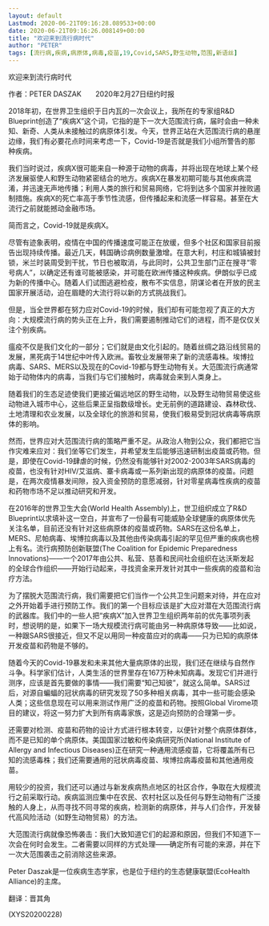```yaml
---
layout: default
Lastmod: 2020-06-21T09:16:28.089533+00:00
date: 2020-06-21T09:16:26.008149+00:00
title: "欢迎来到流行病时代"
author: "PETER"
tags: [流行病,疾病,病原体,病毒,疫苗,19,Covid,SARS,野生动物,范围,新语丝]
---
```


欢迎来到流行病时代

作者：PETER DASZAK　　2020年2月27日纽约时报

2018年初，在世界卫生组织于日内瓦的一次会议上，我所在的专家组R&D Blueprint创造了“疾病X”这个词，它指的是下一次大范围流行病，届时会由一种未知、新奇、人类从未接触过的病原体引发。今天，世界正站在大范围流行病的悬崖边缘，我们有必要花点时间来考虑一下，Covid-19是否就是我们小组所警告的那种疾病。

我们当时说过，疾病X很可能来自一种源于动物的病毒，并将出现在地球上某个经济发展驱使人和野生动物紧密结合的地方。疾病X在暴发初期可能与其他疾病混淆，并迅速无声地传播；利用人类的旅行和贸易网络，它将到达多个国家并挫败遏制措施。疾病X的死亡率高于季节性流感，但传播起来和流感一样容易。甚至在大流行之前就能撼动金融市场。

简而言之，Covid-19就是疾病X。

尽管有迹象表明，疫情在中国的传播速度可能正在放缓，但多个社区和国家目前报告出现持续传播。最近几天，韩国确诊病例数量激增。在意大利，村庄和城镇被封锁，米兰时装周受到干扰，节日也被取消，与此同时，公共卫生部门正在搜寻“零号病人”，以确定还有谁可能被感染，并可能在欧洲传播这种疾病。伊朗似乎已成为新的传播中心。随着人们试图逃避检疫，散布不实信息，阴谋论者在开放的民主国家开展活动，迫在眉睫的大流行将以新的方式挑战我们。

但是，当全世界都在努力应对Covid-19的时候，我们却有可能忽视了真正的大方向：大规模流行病的势头正在上升，我们需要遏制推动它们的进程，而不是仅仅关注个别疾病。

瘟疫不仅是我们文化的一部分；它们就是由文化引起的。随着丝绸之路沿线贸易的发展，黑死病于14世纪中叶传入欧洲。畜牧业发展带来了新的流感毒株。埃博拉病毒、SARS、MERS以及现在的Covid-19都与野生动物有关。大范围流行病通常始于动物体内的病毒，当我们与它们接触时，病毒就会来到人类身上。

随着我们的生态足迹使我们更接近偏远地区的野生动物，以及野生动物贸易使这些动物进入城市中心，这些后果正呈指数级增长。史无前例的道路建设、森林砍伐、土地清理和农业发展，以及全球化的旅游和贸易，使我们极易受到冠状病毒等病原体的影响。

然而，世界应对大范围流行病的策略严重不足。从政治人物到公众，我们都把它当作灾难来应对：我们坐等它们发生，并希望发生后能够迅速研制出疫苗或药物。但是，即使在Covid-19肆虐的时候，仍然没有能够针对2002-2003年SARS病毒的疫苗，也没有针对HIV/艾滋病、寨卡病毒或一系列新出现的病原体的疫苗。问题是，在两次疫情暴发间隙，投入资金预防的意愿减弱，针对零星病毒性疾病的疫苗和药物市场不足以推动研究和开发。

在2016年的世界卫生大会(World Health Assembly)上，世卫组织成立了R&D Blueprint以求填补这一空白，并宣布了一份最有可能威胁全球健康的病原体优先关注名单，目前还没有针对这些病原体的疫苗或药物。SARS在这份名单上，MERS、尼帕病毒、埃博拉病毒以及其他由传染病毒引起的罕见但严重的疾病也榜上有名。流行病预防创新联盟(The Coalition for Epidemic Preparedness Innovations)——一个2017年由公共、私营、慈善和民间社会组织在达沃斯发起的全球合作组织——开始行动起来，寻找资金来开发针对其中一些疾病的疫苗和治疗方法。

为了摆脱大范围流行病，我们需要把它们当作一个公共卫生问题来对待，并在应对之外开始着手进行预防工作。我们的第一个目标应该是扩大应对潜在大范围流行病的武器库。我们中的一些人把“疾病X”加入世界卫生组织两年前的优先事项列表时，想说明的是，如果下一场大规模流行病可能由另一种病原体导致——比如说，一种跟SARS很接近，但又不足以用同一种疫苗应对的病毒——只为已知的病原体开发疫苗和药物是不够的。

随着今天的Covid-19暴发和未来其他大量病原体的出现，我们还在继续与自然作斗争。科学家们估计，人类生活的世界里存在167万种未知病毒。发现它们并进行测序，应该是首先要做的事情——我们需要“知己知彼”，就这么简单。SARS过后，对源自蝙蝠的冠状病毒的研究发现了50多种相关病毒，其中一些可能会感染人类；这些信息现在可以用来测试作用广泛的疫苗和药物。按照Global Virome项目的建议，将这一努力扩大到所有病毒家族，这是迈向预防的合理第一步。

还需要对检测、疫苗和药物的设计方式进行根本转变，以便针对整个病原体群体，而不是已知的单个病原体。美国国家过敏和传染病研究所(National Institute of Allergy and Infectious Diseases)正在研究一种通用流感疫苗，它将覆盖所有已知的流感毒株；我们还需要通用的冠状病毒疫苗、埃博拉病毒疫苗和其他通用疫苗。

用较少的投资，我们还可以通过与新发疾病热点地区的社区合作，争取在大规模流行之前采取行动。疾病监测应集中在农民、农村社区以及任何与野生动物有广泛接触的人身上，从而寻找不同寻常的疾病，检测新的病原体，并与人们合作，开发替代高风险活动（如野生动物贸易）的方法。

大范围流行病就像恐怖袭击：我们大致知道它们的起源和原因，但我们不知道下一次会在何时会发生。二者需要以同样的方式处理——确定所有可能的来源，并在下一次大范围袭击之前消除这些来源。

Peter Daszak是一位疾病生态学家，也是位于纽约的生态健康联盟(EcoHealth Alliance)的主席。

翻译：晋其角

(XYS20200228)

